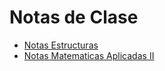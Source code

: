 # Notas de Clase

- [Notas Estructuras](https://marlongv098.github.io/Libros/Estructuras_Discretas_I/)
- [Notas Matematicas Aplicadas II](https://marlongv098.github.io/Libros/Matematicas_Aplicadas_II/)


